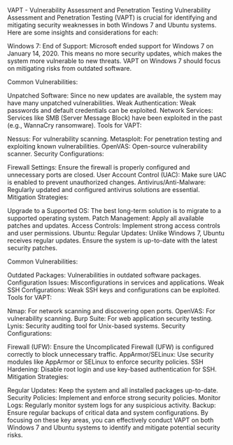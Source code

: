 VAPT - Vulnerability Assessment and Penetration Testing
Vulnerability Assessment and Penetration Testing (VAPT) is crucial for identifying and mitigating security weaknesses in both Windows 7 and Ubuntu systems. Here are some insights and considerations for each:

Windows 7:
End of Support: Microsoft ended support for Windows 7 on January 14, 2020. This means no more security updates, which makes the system more vulnerable to new threats. VAPT on Windows 7 should focus on mitigating risks from outdated software.

Common Vulnerabilities:

Unpatched Software: Since no new updates are available, the system may have many unpatched vulnerabilities.
Weak Authentication: Weak passwords and default credentials can be exploited.
Network Services: Services like SMB (Server Message Block) have been exploited in the past (e.g., WannaCry ransomware).
Tools for VAPT:

Nessus: For vulnerability scanning.
Metasploit: For penetration testing and exploiting known vulnerabilities.
OpenVAS: Open-source vulnerability scanner.
Security Configurations:

Firewall Settings: Ensure the firewall is properly configured and unnecessary ports are closed.
User Account Control (UAC): Make sure UAC is enabled to prevent unauthorized changes.
Antivirus/Anti-Malware: Regularly updated and configured antivirus solutions are essential.
Mitigation Strategies:

Upgrade to a Supported OS: The best long-term solution is to migrate to a supported operating system.
Patch Management: Apply all available patches and updates.
Access Controls: Implement strong access controls and user permissions.
Ubuntu:
Regular Updates: Unlike Windows 7, Ubuntu receives regular updates. Ensure the system is up-to-date with the latest security patches.

Common Vulnerabilities:

Outdated Packages: Vulnerabilities in outdated software packages.
Configuration Issues: Misconfigurations in services and applications.
Weak SSH Configurations: Weak SSH keys and configurations can be exploited.
Tools for VAPT:

Nmap: For network scanning and discovering open ports.
OpenVAS: For vulnerability scanning.
Burp Suite: For web application security testing.
Lynis: Security auditing tool for Unix-based systems.
Security Configurations:

Firewall (UFW): Ensure the Uncomplicated Firewall (UFW) is configured correctly to block unnecessary traffic.
AppArmor/SELinux: Use security modules like AppArmor or SELinux to enforce security policies.
SSH Hardening: Disable root login and use key-based authentication for SSH.
Mitigation Strategies:

Regular Updates: Keep the system and all installed packages up-to-date.
Security Policies: Implement and enforce strong security policies.
Monitor Logs: Regularly monitor system logs for any suspicious activity.
Backup: Ensure regular backups of critical data and system configurations.
By focusing on these key areas, you can effectively conduct VAPT on both Windows 7 and Ubuntu systems to identify and mitigate potential security risks.
